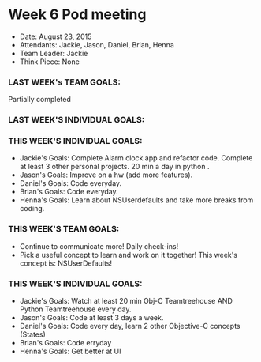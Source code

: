 # Week 6 Pod meeting

* Date: August 23, 2015
* Attendants: Jackie, Jason, Daniel, Brian, Henna
* Team Leader: Jackie
* Think Piece: None 
 

### LAST WEEK's TEAM GOALS: 
Partially completed 

### LAST WEEK'S INDIVIDUAL GOALS:
### THIS WEEK'S INDIVIDUAL GOALS:
* Jackie's Goals: Complete Alarm clock app and refactor code. Complete at least 3 other personal projects. 20 min a day in python .
* Jason's Goals: Improve on a hw (add more features). 
* Daniel's Goals: Code everyday. 
* Brian's Goals: Code everyday. 
* Henna's Goals: Learn about NSUserdefaults and take more breaks from coding.

### THIS WEEK'S TEAM GOALS:
* Continue to communicate more! Daily check-ins!
* Pick a useful concept to learn and work on it together! This week's concept is: NSUserDefaults!

### THIS WEEK'S INDIVIDUAL GOALS:
* Jackie's Goals: Watch at least 20 min Obj-C Teamtreehouse AND Python Teamtreehouse every day.
* Jason's Goals:  Code at least 3 days a week. 
* Daniel's Goals: Code every day, learn 2 other Objective-C concepts (States)
* Brian's Goals:  Code erryday
* Henna's Goals: Get better at UI
